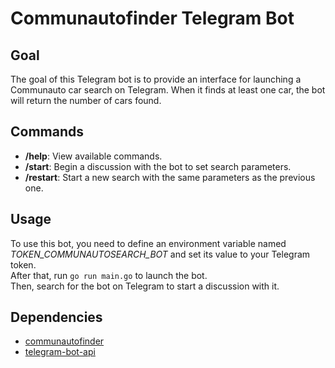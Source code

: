 # Communautofinder Telegram Bot

## Goal

The goal of this Telegram bot is to provide an interface for launching a Communauto car search on Telegram. When it finds at least one car, the bot will return the number of cars found.

## Commands

- **/help**: View available commands.
- **/start**: Begin a discussion with the bot to set search parameters.
- **/restart**: Start a new search with the same parameters as the previous one.

## Usage

To use this bot, you need to define an environment variable named *TOKEN_COMMUNAUTOSEARCH_BOT* and set its value to your Telegram token.  
After that, run ```go run main.go``` to launch the bot.  
Then, search for the bot on Telegram to start a discussion with it.

## Dependencies

- [communautofinder](https://github.com/craftlion/communautofinder)
- [telegram-bot-api](https://github.com/go-telegram-bot-api/telegram-bot-api)